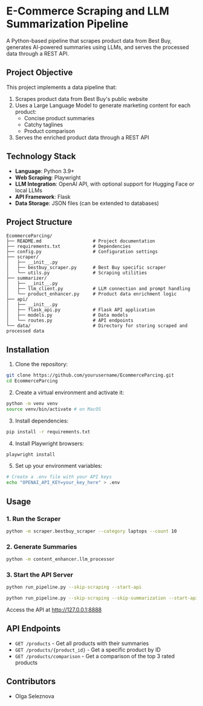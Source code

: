 # E-Commerce Scraping and LLM Summarization Pipeline

A Python-based pipeline that scrapes product data from Best Buy, generates AI-powered summaries using LLMs, and serves the processed data through a REST API.

## Project Objective

This project implements a data pipeline that:

1. Scrapes product data from Best Buy's public website
2. Uses a Large Language Model to generate marketing content for each product:
   - Concise product summaries
   - Catchy taglines
   - Product comparison
3. Serves the enriched product data through a REST API

## Technology Stack

- **Language**: Python 3.9+
- **Web Scraping**: Playwright
- **LLM Integration**: OpenAI API, with optional support for Hugging Face or local LLMs
- **API Framework**: Flask
- **Data Storage**: JSON files (can be extended to databases)

## Project Structure

```
EcommerceParcing/
├── README.md                   # Project documentation
├── requirements.txt            # Dependencies
├── config.py                   # Configuration settings
├── scraper/
│   ├── __init__.py
│   ├── bestbuy_scraper.py      # Best Buy specific scraper
│   └── utils.py                # Scraping utilities
├── summarizer/
│   ├── __init__.py
│   ├── llm_client.py           # LLM connection and prompt handling
│   └── product_enhancer.py     # Product data enrichment logic
├── api/
│   ├── __init__.py
│   ├── flask_api.py            # Flask API application
│   ├── models.py               # Data models
│   └── routes.py               # API endpoints
└── data/                       # Directory for storing scraped and processed data
```

## Installation

1. Clone the repository:
```bash
git clone https://github.com/yourusername/EcommerceParcing.git
cd EcommerceParcing
```

2. Create a virtual environment and activate it:
```bash
python -m venv venv
source venv/bin/activate # on MacOS
```

3. Install dependencies:
```bash
pip install -r requirements.txt
```

4. Install Playwright browsers:
```bash
playwright install
```

5. Set up your environment variables:
```bash
# Create a .env file with your API keys
echo "OPENAI_API_KEY=your_key_here" > .env
```

## Usage

### 1. Run the Scraper

```bash
python -m scraper.bestbuy_scraper --category laptops --count 10
```

### 2. Generate Summaries

```bash
python -m content_enhancer.llm_processor
```

### 3. Start the API Server
```bash
python run_pipeline.py --skip-scraping --start-api

python run_pipeline.py --skip-scraping --skip-summarization --start-api
```
Access the API at http://127.0.0.1:8888

## API Endpoints

- `GET /products` - Get all products with their summaries
- `GET /products/{product_id}` - Get a specific product by ID
- `GET /products/comparison` - Get a comparison of the top 3 rated products


## Contributors

- Olga Seleznova
